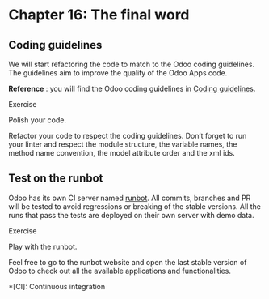 # Chapter 16: The final word

## Coding guidelines

We will start refactoring the code to match to the Odoo coding guidelines. The
guidelines aim to improve the quality of the Odoo Apps code.

**Reference** : you will find the Odoo coding guidelines in [Coding
guidelines](../../../contributing/development/coding_guidelines.html).

Exercise

Polish your code.

Refactor your code to respect the coding guidelines. Don’t forget to run your
linter and respect the module structure, the variable names, the method name
convention, the model attribute order and the xml ids.

## Test on the runbot

Odoo has its own CI server named [runbot](https://runbot.odoo.com/). All
commits, branches and PR will be tested to avoid regressions or breaking of
the stable versions. All the runs that pass the tests are deployed on their
own server with demo data.

Exercise

Play with the runbot.

Feel free to go to the runbot website and open the last stable version of Odoo
to check out all the available applications and functionalities.

  *[CI]: Continuous integration

